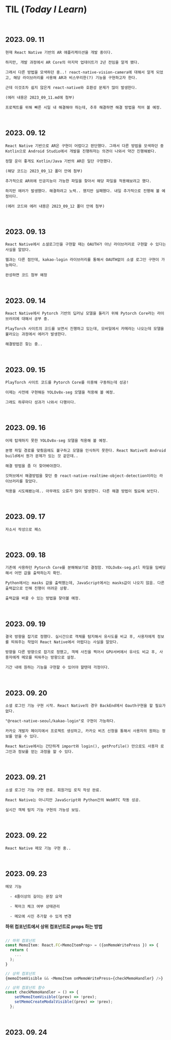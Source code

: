 # TIL (_Today I Learn_)

<br>

## 2023. 09. 11

```
현재 React Native 기반의 AR 애플리케이션을 개발 중이다.

하지만, 개발 과정에서 AR Core의 마지막 업데이트가 2년 전임을 알게 됐다.

그래서 다른 방법을 모색하던 중..! react-native-vision-camera에 대해서 알게 되었고, 해당 라이브러리를 사용해 AR과 비스무리한(?) 기능을 구현하고자 한다.

근데 이것조차 쉽지 않은게 react-native와 호환성 문제가 많이 발생한다.

(에러 내용은 2023_09_11.md에 첨부)

프로젝트를 위해 빠른 시일 내 해결해야 하는데, 추후 해결하면 해결 방법을 적어 볼 예정.
```

<br>

## 2023. 09. 12

```
React Native 기반으로 AR은 구현이 어렵다고 판단했다. 그래서 다른 방법을 모색하던 중 Kotlin으로 Android Studio에서 개발을 진행하자는 의견이 나와서 약간 진행해봤다.

정말 운이 좋게도 Kotlin/Java 기반의 AR은 일단 구현했다.

(해당 코드는 2023_09_12 폴더 안에 첨부)

추가적으로 AR위에 인공지능이 가능한 파일을 찾아서 해당 파일을 적용해보려고 했다.

하지만 에러가 발생했다. 해결하려고 노력.. 했지만 실패했다. 내일 추가적으로 진행해 볼 예정이다.

(에러 코드와 에러 내용은 2023_09_12 폴더 안에 첨부)
```

<br>

## 2023. 09. 13

```
React Native에서 소셜로그인을 구현할 때는 OAUTH가 아닌 라이브러리로 구현할 수 있다는 사실을 알았다.

웹과는 다른 점인데, kakao-login 라이브러리를 통해서 OAUTH없이 소셜 로그인 구현이 가능하다.

완성하면 코드 첨부 예정
```

<br>

## 2023. 09. 14

```
React Native에서 Pytorch 기반의 딥러닝 모델을 돌리기 위해 Pytorch Core라는 라이브러리에 대해서 공부 중.

PlayTorch 사이트의 코드를 보면서 진행하고 있는데, 모바일에서 카메라는 나오는데 모델을 불러오는 과정에서 에러가 발생한다.

해결방법은 찾는 중..
```

<br>

## 2023. 09. 15

```
PlayTorch 사이트 코드를 Pytorch Core를 이용해 구동하는데 성공!

이제는 사전에 구현해둔 YOLOv8x-seg 모델을 적용해 볼 예정.

그래도 하루마다 성과가 나와서 다행이다.
```

<br>

## 2023. 09. 16

```
어제 탑재하지 못한 YOLOv8x-seg 모델을 적용해 볼 예정.

분명 파일 경로를 맞췄음에도 불구하고 모델을 인식하지 못한다. React Native의 Android build에서 뭔가 문제가 있는 것 같은데..

해결 방법을 좀 더 찾아봐야겠다.

깃허브에서 해결방법을 찾던 중 react-native-realtime-object-detection이라는 라이브러리를 찾았다.

적용을 시도해봤는데.. 아무래도 오류가 많이 발생한다. 다른 해결 방법이 필요해 보인다.
```

<br>

## 2023. 09. 17

```
자소서 작성으로 패스
```

<br>

## 2023. 09. 18

```
기존에 사용하던 Pytorch Core를 분해해보기로 결정함. YOLOv8x-seg.ptl 파일을 임베딩해서 어떤 값을 출력하는지 확인.

Python에서는 masks 값을 출력했는데, JavaScript에서는 masks값이 나오지 않음. 다른 출력값으로 인해 진행이 어려운 상황.

출력값을 바꿀 수 있는 방법을 찾아볼 예정.
```

<br>

## 2023. 09. 19

```
결국 방향을 잡기로 정했다. 실시간으로 객체를 탐지해서 유사도를 비교 후, 사용자에게 정보를 띄워주는 작업이 React Native에서 어렵다는 사실을 알았다.

방향을 다른 방향으로 잡기로 정했고, 객체 사진을 찍어서 GPU서버에서 유사도 비교 후, 사용자에게 메모를 띄워주는 방향으로 설정.

기간 내에 원하는 기능을 구현할 수 있어야 할텐데 걱정이다.
```

<br>

## 2023. 09. 20

```
소셜 로그인 기능 구현 시작. React Native의 경우 BackEnd에서 Oauth구현을 할 필요가 없다.

"@react-native-seoul/kakao-login"로 구현이 가능하다.

카카오 개발자 페이지에서 프로젝트 생성하고, 카카오 비즈 신청을 통해서 사용자의 원하는 정보를 얻을 수 있다.

React Native에서는 간단하게 import와 login(), getProfile() 만으로도 사용자 로그인과 정보를 얻는 과정을 할 수 있다.
```

<br>

## 2023. 09. 21

```
소셜 로그인 기능 구현 완료. 회원가입 로직 작성 완료.

React Native는 아니지만 JavaScript와 Python간의 WebRTC 작동 성공.

실시간 객체 탐지 기능 구현의 가능성 보임.
```

<br>

## 2023. 09. 22

```
React Native 메모 기능 구현 중..
```

<br>

## 2023. 09. 23

```
메모 기능

  - 4줄이상의 길이는 문장 요약

  - 북마크 체크 여부 상태관리

  - 메모에 사진 추가할 수 있게 변경
```

**하위 컴포넌트에서 상위 컴포넌트로 props 하는 방법**

```JavaScript

// 하위 컴포넌트
const MemoItem: React.FC<MemoItemProp> = ({onMemoWritePress }) => {
  return (
    ...
  );
}

// 상위 컴포넌트
{memoItemVisible && <MemoItem onMemoWritePress={checkMemoHandler} />}

// 상위 컴포넌트 함수
const checkMemoHandler = () => {
    setMemoItemVisible((prev) => !prev);
    setMemoCreateModalVisible((prev) => !prev);
  };
```

<br>

## 2023. 09. 24

```

```